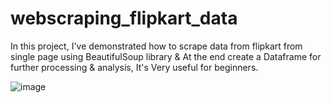 # webscraping_flipkart_data
In this project, I've demonstrated how to scrape data from flipkart from single page using BeautifulSoup library & At the end create a Dataframe for further processing & analysis, It's Very useful for beginners.

![image](https://github.com/iamprashantjain/webscraping_flipkart_data/assets/111352127/7e8e0298-2a7e-46f8-b537-164ee86e5e68)

